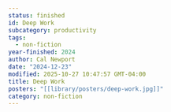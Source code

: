 ```yaml
---
status: finished
id: Deep Work
subcategory: productivity
tags:
  - non-fiction
year-finished: 2024
author: Cal Newport
date: "2024-12-23"
modified: 2025-10-27 10:47:57 GMT-04:00
title: Deep Work
posters: "[[library/posters/deep-work.jpg]]"
category: non-fiction
---
```

